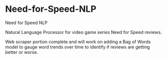 # Need-for-Speed-NLP
Need for Speed NLP


Natural Language Processor for video game series Need for Speed reviews.

Web scraper portion complete and will work on adding a 
Bag of Words model to gauge word trends over time to identify if reviews are getting better or worse.
